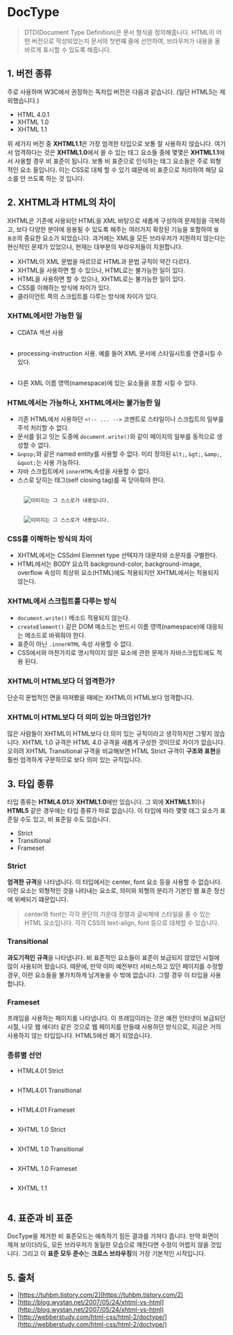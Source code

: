 # DocType

> DTD(Document Type Definition)은 문서 형식을 정의해줍니다. HTML이 어떤 버전으로 작성되었는지 문서의 첫번쨰 줄에 선언하여, 브라우저가 내용을 올바르게 표시할 수 있도록 해줍니다.

## 1. 버전 종류

주로 사용하며 W3C에서 권장하는 독차입 버전은 다음과 같습니다. (일단 HTML5는 제외했습니다.)

- HTML 4.0.1
- XHTML 1.0
- XHTML 1.1

위 세가지 버전 중 **XHTML1.1**은 가장 엄격한 타입으로 보통 잘 사용하지 않습니다. 여기서 엄격하다는 것은 **XHTML1.0**에서 쓸 수 있는 태그 요소들 중에 몇몇은 **XHTML1.1**에서 사용할 경우 비 표준이 됩니다. 보통 비 표준으로 인식하는 태그 요소들은 주로 외형적인 요소 들입니다. 이는 CSS로 대체 할 수 있기 떄문에 비 표준으로 처리하여 해당 요소를 안 쓰도록 하는 것 입니다.

## 2. XHTML과 HTML의 차이

XHTML은 기존에 사용되던 HTML을 XML 바탕으로 새롭게 구성하여 문제점을 극복하고, 보다 다양한 분야에 응용될 수 있도록 해주는 여러가지 확장된 기능을 포함하여 `웹 표준`의 중요한 요소가 되었습니다. 과거에는 XML을 모든 브라우저가 지원하지 않는다는 현신적인 문제가 있었으나, 현재는 대부분의 부라우저들이 지원합니다.

- XHTML이 XML 문법을 따르므로 HTML과 문법 규칙이 약간 다르다.
- XHTML을 사용하면 할 수 있으나, HTML로는 불가능한 일이 있다.
- HTML을 사용하면 할 수 있으나, XHTML로는 불가능한 일이 있다.
- CSS를 이해하는 방식에 차이가 있다.
- 클라이언트 쪽의 스크립트를 다루는 방식에 차이가 있다.

### XHTML에서만 가능한 일

- CDATA 섹션 사용
    <pre><code class="html"><![CDATA[ ... ]]></code></pre>
- processing-instruction 사용. 예를 들어 XML 문서에 스타일시트를 연결시킬 수 있다.
    <pre><code class="html"><?xml-stylesheet type="text/css" href="style.css" media="screen"?></code></pre>
- 다른 XML 이름 영역(namespace)에 있는 요소들을 포함 시킬 수 있다.

### HTML에서는 가능하나, XHTML에서는 불가능한 일

- 기존 HTML에서 사용하던 `<!-- ... -->` 코멘트로 스타일이나 스크립트의 일부를 주석 처리할 수 없다.
- 문서를 읽고 잇는 도중에 `document.write()`와 같이 페이지의 일부를 동적으로 생성할 수 없다.
- `&npsp;`와 같은 named entity를 사용할 수 없다. 미리 정의된 `&lt;`, `&gt;`, `&amp;`, `&quot;`는 사용 가능하다.
- 자바 스크립트에서 `innerHTML`속성을 사용할 수 없다.
- 스스로 닫히는 태그(self closing tag)를 꼭 닫아줘야 한다.
    <pre><code class="html"><!-- HTML 방식 -->
    <img src="../img.png" alt="이미지는 그 스스로가 내용입니다." />

    <!-- XHTML 방식 -->
    <img src="../img.png" alt="이미지는 그 스스로가 내용입니다." /></code></pre>

### CSS를 이해하는 방식의 차이

- XHTML에서는 CSSdml Elemnet type 선택자가 대문자와 소문자를 구별한다.
- HTML에서는 BODY 요쇼의 background-color, background-image, overflow 속성이 최상위 요소(HTML)에도 적용되지만 XHTML에서는 적용되지 않는다.

### XHTML에서 스크립트를 다루는 방식

- `document.write()` 메소드 적용되지 않는다.
- `createElement()` 같은 DOM 메소드는 반드시 이름 영역(namespace)에 대응되는 메소드로 바꿔줘야 한다.
- 표준이 아닌 `.innerHTML` 속성 사용할 수 없다.
- CSS에서와 마찬가지로 명시적이지 않은 요소에 관한 문제가 자바스크립트에도 적용 된다.

### XHTML이 HTML보다 더 엄격한가?

단순히 문법적인 면을 따져봤을 때에는 XHTML이 HTML보다 엄격합니다.

### XHTML이 HTML보다 더 의미 있는 마크업인가?

많은 사람들이 XHTML이 HTML보다 더 의미 있는 규칙이라고 생각하지만 그렇지 않습니다. XHTML 1.0 규격은 HTML 4.0 규격을 새롭게 구성한 것이므로 차이가 없습니다. 오히려 XHTML Transitional 규격을 비교해보면 HTML Strict 규격이 **구조와 표현**을 훨씬 엄격하게 구분하므로 보다 의미 있는 규칙입니다.

## 3. 타입 종류

타입 종류는 **HTML4.01**과 **XHTML1.0**에만 있습니다. 그 외에 **XHTML1.1**이나 **HTML5** 같은 경우에는 타입 종류가 따로 없습니다. 이 타입에 따라 몇몇 태그 요소가 표준일 수도 있고, 비 표준일 수도 있습니다.

- Strict
- Transitional
- Frameset

### Strict

**엄격한 규격**을 나타냅니다. 이 타입에서는 center, font 요소 등을 사용할 수 없습니다. 이런 요소는 외형적인 것을 나타내는 요소로, 의미와 외형의 분리가 기본인 웹 표준 정신에 위배되기 떄문입니다.

> center와 font는 각각 문단의 가운데 정렬과 글씨체에 스타일을 줄 수 있는 HTML 요소입니다. 각각 CSS의 text-align, font 등으로 대체할 수 있습니다.

### Transitional

**과도기적인 규격**을 나타냅니다. 비 표준적인 요소들이 표준이 보급되지 않았던 시절에 많이 사용되어 왔습니다. 때문에, 만약 이미 예전부터 서비스하고 있던 페이지를 수정할 경우, 이런 요소들을 불가치하게 남겨놓을 수 밖에 없습니다. 그럴 경우 이 타입을 사용합니다.

### Frameset

프래임을 사용하는 페이지를 나타냅니다. 이 프레임이라는 것은 예전 인터넷이 보급되던 시절, 나모 웹 에디터 같은 것으로 웹 페이지를 만들떄 사용하던 방식으로, 지금은 거의 사용하지 않는 타입입니다. HTML5에선 폐기 되었습니다.

### 종류별 선언

- HTML4.01 Strict
    <pre><code class="html"><!DOCTYPE html PUBLIC "-//W3C//DTD HTML 4.01//EN" "http://www.w3.org/TR/html4/strict.dtd"></code></pre>
- HTML4.01 Transitional
    <pre><code class="html"><!DOCTYPE html PUBLIC "-//W3C//DTD HTML 4.01 Transitional//EN" "http://www.w3.org/TR/html4/loose.dtd"></code></pre>
- HTML4.01 Frameset
    <pre><code class="html"><!DOCTYPE html PUBLIC "-//W3C//DTD HTML 4.01 Frameset//EN" "http://www.w3.org/TR/html4/frameset.dtd"></code></pre>
- XHTML 1.0 Strict
    <pre><code class="html"><!DOCTYPE html PUBLIC "-//W3C//DTD XHTML 1.0 Strict//EN" "http://www.w3.org/TR/xhtml1/DTD/xhtml1-strict.dtd"></code></pre>
- XHTML 1.0 Transitional
    <pre><code class="html"><!DOCTYPE html PUBLIC "-//W3C//DTD XHTML 1.0 Transitional//EN" "http://www.w3.org/TR/xhtml1/DTD/xhtml1-transitional.dtd"></code></pre>
- XHTML 1.0 Frameset
    <pre><code class="html"><!DOCTYPE html PUBLIC "-//W3C//DTD XHTML 1.0 Frameset//EN" "http://www.w3.org/TR/xhtml1/DTD/xhtml1-frameset.dtd"></code></pre>
- XHTML 1.1
    <pre><code class="html"><!DOCTYPE html PUBLIC "-//W3C//DTD XHTML 1.1//EN" "http://www.w3.org/TR/xhtml11/DTD/xhtml11.dtd"></code></pre>

## 4. 표준과 비 표준

DocType을 제거한 비 표준모드는 예측하기 힘든 결과를 가져다 줍니다. 만약 화면이 깨져 보이더라도, 모든 브라우저가 동일한 모습으로 깨진다면 수정이 어렵지 않을 것입니다. 그리고 이 **표준 모두 준수**는 **크로스 브라우징**의 가장 기본적인 시작입니다.

## 5. 출처

- [https://tuhbm.tistory.com/2](https://tuhbm.tistory.com/2)
- [http://blog.wystan.net/2007/05/24/xhtml-vs-html](http://blog.wystan.net/2007/05/24/xhtml-vs-html)
- [http://webberstudy.com/html-css/html-2/doctype/](http://webberstudy.com/html-css/html-2/doctype/)
